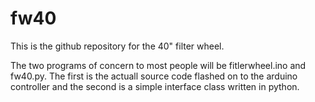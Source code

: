 # fw40

This is the github repository for the 40" filter wheel. 

The two programs of concern to most people will be fitlerwheel.ino and fw40.py. The first is the actuall source code flashed
on to the arduino controller and the second is a simple interface class written in python. 
